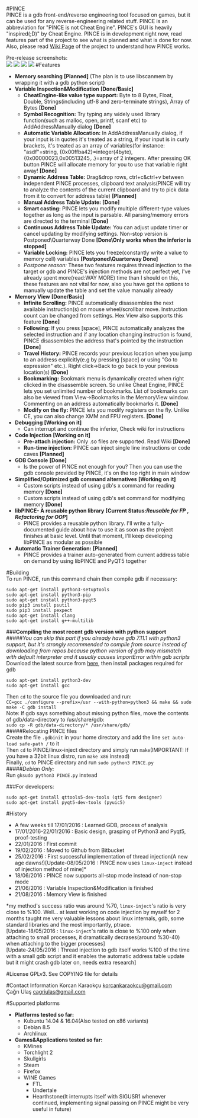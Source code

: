 #PINCE  
PINCE is a gdb front-end/reverse engineering tool focused on games, but it can be used for any reverse-engineering related stuff. PINCE is an abbreviation for "PINCE is not Cheat Engine". PINCE's GUI is heavily "inspired(;D)" by Cheat Engine. PINCE is in development right now, read features part of the project to see what is planned and what is done for now. Also, please read [Wiki Page](https://github.com/korcankaraokcu/PINCE/wiki) of the project to understand how PINCE works.  
  
Pre-release screenshots:  
![](screenshots/pince.png)
![](screenshots/pince1.png)
![](screenshots/pince2.png)
![](screenshots/pince3.png)
#Features  
- **Memory searching** **[Planned]**  (The plan is to use libscanmem by wrapping it with a gdb python script)
- **Variable Inspection&Modification** **[Done/Basic]**
  * **CheatEngine-like value type support:** Byte to 8 Bytes, Float, Double, Strings(including utf-8 and zero-terminate strings), Array of Bytes **[Done]**
  * **Symbol Recognition:** Try typing any widely used library function(such as malloc, open, printf, scanf etc) to AddAddressManually dialog **[Done]**
  * **Automatic Variable Allocation:** In AddAddressManually dialog, if your input is in quotes it's treated as a string, if your input is in curly brackets, it's treated as an array of variables(for instance: "asdf"=string, {0x00ffba42}=integer(4byte), {0x00000023,0x00513245,..}=array of 2 integers. After pressing OK button PINCE will allocate memory for you to use that variable right away! **[Done]**
  * **Dynamic Address Table:** Drag&drop rows, ctrl+c&ctrl+v between independent PINCE processes, clipboard text analysis(PINCE will try to analyze the contents of the current clipboard and try to pick data from it to convert for address table) **[Planned]**
  * **Manual Address Table Update:** **[Done]**
  * **Smart casting:** PINCE lets you modify multiple different-type values together as long as the input is parsable. All parsing/memory errors are directed to the terminal **[Done]**
  * **Continuous Address Table Update:** You can adjust update timer or cancel updating by modifying settings. Non-stop version is Postponed\Quarterway Done **[Done\Only works when the inferior is stopped]**
  * **Variable Locking:** PINCE lets you freeze(constantly write a value to memory cell) variables **[Postponed\Quarterway Done]**
  * *Postpone reason:* These two features requires thread injection to the target or gdb and PINCE's injection methods are not perfect yet, I've already spent more(read:WAY MORE) time than I should on this, these features are not vital for now, also you have got the options to manually update the table and set the value manually already
- **Memory View** **[Done/Basic]**
  * **Infinite Scrolling:** PINCE automatically disassembles the next available instruction(s) on mouse wheel/scrollbar move. Instruction count can be changed from settings. Hex View also supports this feature **[Done]**
  * **Following:** If you press [space], PINCE automatically analyzes the selected instruction and if any location changing instruction is found, PINCE disassembles the address that's pointed by the instruction **[Done]**
  * **Travel History:** PINCE records your previous location when you jump to an address explicitly(e.g by pressing [space] or using "Go to expression" etc.). Right click->Back to go back to your previous location(s) **[Done]**
  * **Bookmarking:** Bookmark menu is dynamically created when right clicked in the disassemble screen. So unlike Cheat Engine, PINCE lets you set unlimited number of bookmarks. List of bookmarks can also be viewed from View->Bookmarks in the MemoryView window. Commenting on an address automatically bookmarks it. **[Done]**
  * **Modify on the fly:** PINCE lets you modify registers on the fly. Unlike CE, you can also change XMM and FPU registers. **[Done]**  
- **Debugging** **[Working on it]**
  * Can interrupt and continue the inferior, Check wiki for instructions
- **Code Injection** **[Working on it]**
  * **Pre-attach injection:** Only .so files are supported. Read Wiki **[Done]**
  * **Run-time injection:** PINCE can inject single line instructions or code caves **[Planned]**
- **GDB Console** **[Done]**
  * Is the power of PINCE not enough for you? Then you can use the gdb console provided by PINCE, it's on the top right in main window
- **Simplified/Optimized gdb command alternatives** **[Working on it]**
  * Custom scripts instead of using gdb's x command for reading memory **[Done]**
  * Custom scripts instead of using gdb's set command for modifying memory **[Done]**
- **libPINCE- A reusable python library** **[Current Status:*Reusable for FP* , *Refactoring for OOP*]**
  * PINCE provides a reusable python library. I'll write a fully-documented guide about how to use it as soon as the project finishes at basic level. Until that moment, I'll keep developing libPINCE as modular as possible  
- **Automatic Trainer Generation:** **[Planned]**  
  * PINCE provides a trainer auto-generated from current address table on demand by using libPINCE and PyQT5 together

#Building  
To run PINCE, run this command chain then compile gdb if necessary:  
  
```
sudo apt-get install python3-setuptools  
sudo apt-get install python3-pip  
sudo apt-get install python3-pyqt5  
sudo pip3 install psutil  
sudo pip3 install pexpect  
sudo apt-get install clang  
sudo apt-get install g++-multilib  
```  
###**Compiling the most recent gdb version with python support**  
#####*You can skip this part if you already have gdb 7.11.1 with python3 support, but it's strongly recommended to compile from source instead of downloading from repos because python version of gdb may mismatch with default interpreter and it usually causes ImportError within gdb scripts*  
Download the latest source from [here](http://ftp.gnu.org/gnu/gdb/gdb-7.11.1.tar.gz), then install packages required for gdb
```
sudo apt-get install python3-dev  
sudo apt-get install gcc  
```
Then ```cd``` to the source file you downloaded and run:  
```CC=gcc ./configure --prefix=/usr --with-python=python3 && make && sudo make -C gdb install```  
Note: If gdb says something about missing python files, move the contents of gdb/data-directory to /usr/share/gdb:  
```sudo cp -R gdb/data-directory/* /usr/share/gdb/```  
#####Relocating PINCE files  
Create the file ```.gdbinit``` in your home directory and add the line ```set auto-load safe-path /``` to it  
Then ```cd``` to PINCE/linux-inject directory and simply run ```make```(IMPORTANT: If you have a 32bit linux distro, run ```make x86``` instead)  
Finally, ```cd``` to PINCE directory and run ```sudo python3 PINCE.py```  
#####*Debian Only:*  
Run ```gksudo python3 PINCE.py``` instead

###For developers:  
```
sudo apt-get install qttools5-dev-tools (qt5 form designer)
sudo apt-get install pyqt5-dev-tools (pyuic5)
```
  
#History
- A few weeks till 17/01/2016 : Learned GDB, process of analysis
- 17/01/2016-22/01/2016 : Basic design, grasping of Python3 and Pyqt5, proof-testing
- 22/01/2016 : First commit
- 19/02/2016 : Moved to Github from Bitbucket
- 25/02/2016 : First successful implementation of thread injection(A new age dawns!)[Update-08/05/2016 : PINCE now uses ```linux-inject``` instead of injection method of mine]*  
- 18/06/2016 : PINCE now supports all-stop mode instead of non-stop mode
- 21/06/2016 : Variable Inspection&Modification is finished  
- 21/08/2016 : Memory View is finished
  


*my method's success ratio was around %70, ```linux-inject```'s ratio is very close to %100. Well... at least working on code injection by myself for 2 months taught me very valuable lessons about linux internals, gdb, some standard libraries and the most importantly, ptrace.  
[Update-18/05/2016 : ```linux-inject```'s ratio is close to %100 only when attaching to small processes, it dramatically decrases(around %30-40) when attaching to the bigger processes]  
[Update-24/05/2016 : Thread injection to gdb itself works %100 of the time with a small gdb script and it enables the automatic address table update but it might crash gdb later on, needs extra research]

#License
GPLv3. See COPYING file for details

#Contact Information
Korcan Karaokçu <korcankaraokcu@gmail.com>  
Çağrı Ulaş <cagriulas@gmail.com>  

#Supported platforms
- **Platforms tested so far:**
  * Kubuntu 14.04 & 16.04(Also tested on x86 variants)
  * Debian 8.5
  * Archlinux
- **Games&Applications tested so far:**
  * KMines
  * Torchlight 2
  * Skullgirls
  * Steam
  * Firefox
  * WINE Games
    * FTL
    * Undertale
    * Hearthstone(It interrupts itself with SIGUSR1 whenever continued, implementing signal passing on PINCE might be very useful in future)
